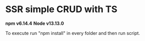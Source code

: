 # SSR simple CRUD with TS

**npm v6.14.4**
**Node v13.13.0**

To execute run "npm install" in every folder and then run script.